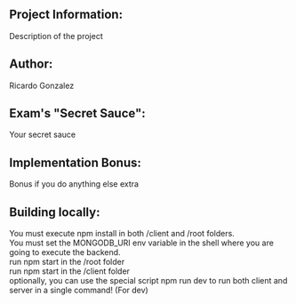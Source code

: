 ## Project Information:
Description of the project

## Author:
Ricardo Gonzalez

## Exam's "Secret Sauce":
Your secret sauce

## Implementation Bonus:
Bonus if you do anything else extra

## Building locally:
You must execute npm install in both /client and /root folders.  
You must set the MONGODB_URI env variable in the shell where you are going to execute the backend.  
run npm start in the /root folder  
run npm start in the /client folder  
optionally, you can use the special script npm run dev to run both client and server in a single command! (For dev)
 
